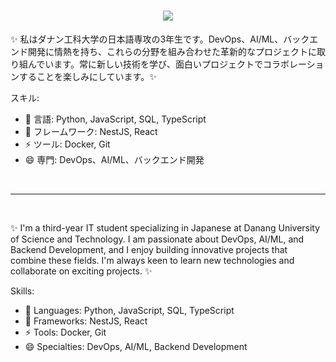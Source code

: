 <!--
**tdm291104/tdm291104** is a ✨ _special_ ✨ repository because its `README.md` (this file) appears on your GitHub profile.

Here are some ideas to get you started:

- 🔭 I’m currently working on ...
- 🌱 I’m currently learning ...
- 👯 I’m looking to collaborate on ...
- 🤔 I’m looking for help with ...
- 💬 Ask me about ...
- 📫 How to reach me: ...
- 😄 Pronouns: ...
- ⚡ Fun fact: ...
-->

<h1 align="center">
    <img src="https://readme-typing-svg.herokuapp.com/?font=Righteous&size=35&center=true&vCenter=true&width=500&height=70&duration=4000&lines=こんにちは、マインです！👋;Hello,+I'm+Manh!+👋;" />
</h1>


✨ 私はダナン工科大学の日本語専攻の3年生です。DevOps、AI/ML、バックエンド開発に情熱を持ち、これらの分野を組み合わせた革新的なプロジェクトに取り組んでいます。常に新しい技術を学び、面白いプロジェクトでコラボレーションすることを楽しみにしています。✨

スキル:
- 🔭 言語: Python, JavaScript, SQL, TypeScript
- 🌱 フレームワーク: NestJS, React
- ⚡ ツール: Docker, Git
- 😄 専門: DevOps、AI/ML、バックエンド開発

<br/>
<hr/>
<br/>

✨ I'm a third-year IT student specializing in Japanese at Danang University of Science and Technology. I am passionate about DevOps, AI/ML, and Backend Development, and I enjoy building innovative projects that combine these fields. I'm always keen to learn new technologies and collaborate on exciting projects. ✨

Skills:
- 🔭 Languages: Python, JavaScript, SQL, TypeScript
- 🌱 Frameworks: NestJS, React
- ⚡ Tools: Docker, Git
- 😄 Specialties: DevOps, AI/ML, Backend Development

